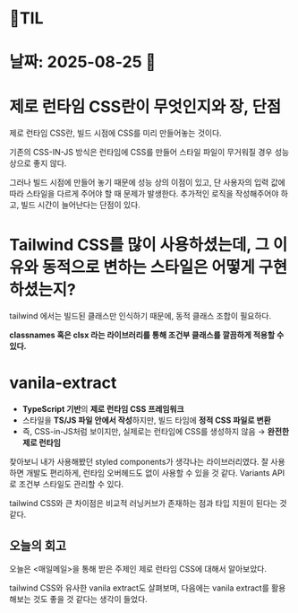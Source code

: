 # 🧾TIL

# 날짜: 2025-08-25 🎁

# 제로 런타임 CSS란이 무엇인지와 장, 단점

제로 런타임 CSS란, 빌드 시점에 CSS를 미리 만들어놓는 것이다.

기존의 CSS-IN-JS 방식은 런타임에 CSS를 만들어 스타일 파일이 무거워질 경우 성능 상으로 좋지 않다.

그러나 빌드 시점에 만들어 놓기 때문에 성능 상의 이점이 있고, 단 사용자의 입력 값에 따라 스타일을 다르게 주어야 할 때 문제가 발생한다. 추가적인 로직을 작성해주어야 하고, 빌드 시간이 늘어난다는 단점이 있다.

# Tailwind CSS를 많이 사용하셨는데, 그 이유와 동적으로 변하는 스타일은 어떻게 구현하셨는지?

tailwind 에서는 빌드된 클래스만 인식하기 때문에, 동적 클래스 조합이 필요하다.

**classnames 혹은 clsx 라는 라이브러리를 통해 조건부 클래스를 깔끔하게 적용할 수 있다.**

# vanila-extract

- **TypeScript 기반**의 **제로 런타임 CSS 프레임워크**
- 스타일을 **TS/JS 파일 안에서 작성**하지만, 빌드 타임에 **정적 CSS 파일로 변환**
- 즉, CSS-in-JS처럼 보이지만, 실제로는 런타임에 CSS를 생성하지 않음 → **완전한 제로 런타임**

찾아보니 내가 사용해봤던 styled components가 생각나는 라이브러리였다. 잘 사용하면 개발도 편리하게, 런타임 오버헤드도 없이 사용할 수 있을 것 같다. Variants API로 조건부 스타일도 관리할 수 있다.

tailwind CSS와 큰 차이점은 비교적 러닝커브가 존재하는 점과 타입 지원이 된다는 것 같다.

## 오늘의 회고

오늘은 <매일메일>을 통해 받은 주제인 제로 런타임 CSS에 대해서 알아보았다.

tailwind CSS와 유사한 vanila extract도 살펴보며, 다음에는 vanila extract를 활용해보는 것도 좋을 것 같다는 생각이 들었다.
